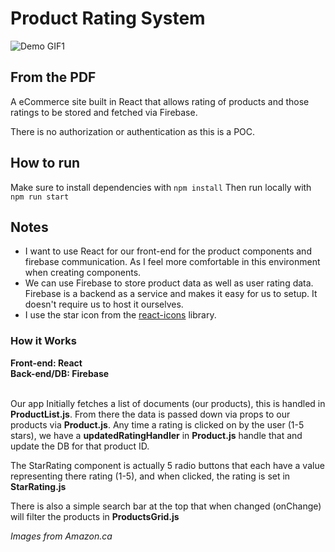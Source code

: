 # Product Rating System

![Demo GIF1](images/5-star-system.gif "Demo gif1")
## From the PDF

A eCommerce site built in React that allows rating of products and those ratings to be stored and fetched via Firebase.<br />

There is no authorization or authentication as this is a POC.

## How to run
Make sure to install dependencies with `npm install`
Then run locally with `npm run start`

## Notes
- I want to use React for our front-end for the product components and firebase communication. As I feel more comfortable in this environment
when creating components.
- We can use Firebase to store product data as well as user rating data. Firebase is a backend as a service and makes it
easy for us to setup. It doesn't require us to host it ourselves.
- I use the star icon from the [react-icons](https://react-icons.github.io/react-icons/) library.

### How it Works
**Front-end: React** <br />
**Back-end/DB: Firebase** <br /><br />

Our app Initially fetches a list of documents (our products), this is handled in **ProductList.js**. From there the data is passed down via props to our products via **Product.js**. Any time a rating is clicked on by the user (1-5 stars), we
have a **updatedRatingHandler** in **Product.js** handle that and update the DB
for that product ID. <br />

The StarRating component is actually 5 radio buttons that each have a value representing there rating (1-5), and when clicked, the rating is set in **StarRating.js** <br />

There is also a simple search bar at the top that when changed (onChange) will filter the products in **ProductsGrid.js**

_Images from Amazon.ca_